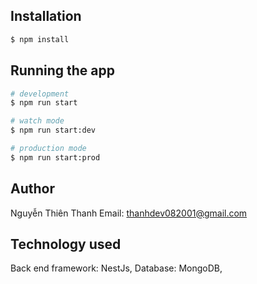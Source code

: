 
## Installation

```bash
$ npm install
```

## Running the app

```bash
# development
$ npm run start

# watch mode
$ npm run start:dev

# production mode
$ npm run start:prod
```

## Author
Nguyễn Thiên Thanh
Email: thanhdev082001@gmail.com


## Technology used
Back end framework: NestJs,
Database: MongoDB,
